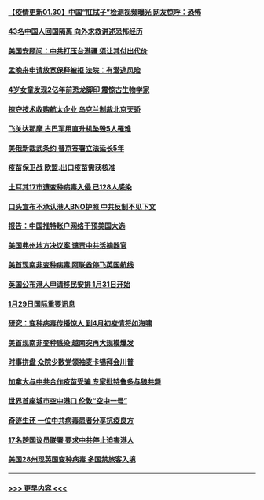 #### [【疫情更新01.30】中国“肛拭子”检测视频曝光 网友惊呼：恐怖](../pages/prog202/a103034335.md?t=01301951) 
#### [43名中国人回国隔离 向外求救讲述恐怖经历](../pages/prog202/a103043386.md?t=01301951) 
#### [美国安顾问：中共打压台港疆 须让其付出代价](../pages/prog202/a103043378.md?t=01301951) 
#### [孟晚舟申请放宽保释被拒 法院：有潜逃风险](../pages/prog202/a103043301.md?t=01301951) 
#### [4岁女童发现2亿年前恐龙脚印 震惊古生物学家](../pages/prog202/a103043253.md?t=01301951) 
#### [掠夺技术收购航太企业 乌克兰制裁北京天骄](../pages/prog202/a103043245.md?t=01301951) 
#### [飞关达那摩 古巴军用直升机坠毁5人罹难](../pages/prog202/a103043223.md?t=01301951) 
#### [美俄新裁武条约 普京签署立法延长5年](../pages/prog202/a103043179.md?t=01301951) 
#### [疫苗保卫战 欧盟:出口疫苗需获核准](../pages/prog202/a103043161.md?t=01301951) 
#### [土耳其17巿遭变种病毒入侵 已128人感染](../pages/prog202/a103043143.md?t=01301951) 
#### [口头宣布不承认港人BNO护照 中共反制不见下文](../pages/prog202/a103042990.md?t=01301951) 
#### [报告：中国推特账户网络干预美国大选](../pages/prog202/a103042837.md?t=01301951) 
#### [美国弗州地方决议案 谴责中共活摘器官](../pages/prog202/a103042831.md?t=01301951) 
#### [美首现南非变种病毒 阿联酋停飞英国航线](../pages/prog202/a103042807.md?t=01301951) 
#### [英国公布港人申请移民安排 1月31日开始](../pages/prog202/a103042630.md?t=01301951) 
#### [1月29日国际重要讯息](../pages/prog202/a103042618.md?t=01301951) 
#### [研究：变种病毒传播惊人 到4月初疫情将如海啸](../pages/prog202/a103042590.md?t=01301951) 
#### [美首现南非变种感染 越南突再大规模爆发](../pages/prog202/a103042261.md?t=01301951) 
#### [时事拼盘 众院少数党领袖麦卡锡拜会川普](../pages/prog202/a103042239.md?t=01301951) 
#### [加拿大与中共合作疫苗受骗 专家批特鲁多与狼共舞](../pages/prog202/a103042198.md?t=01301951) 
#### [世界首座城市空中港口 伦敦“空中一号”](../pages/prog202/a103042228.md?t=01301951) 
#### [奇迹生还 一位中共病毒患者分享抗疫良方](../pages/prog202/a103042169.md?t=01301951) 
#### [17名跨国议员联署 要求中共停止迫害港人](../pages/prog202/a103042082.md?t=01301951) 
#### [美国28州现英国变种病毒 多国禁旅客入境](../pages/prog202/a103042031.md?t=01301951) 

----
#### [ >>> 更早内容 <<< ](../indexes/prog202-earlier.md)
